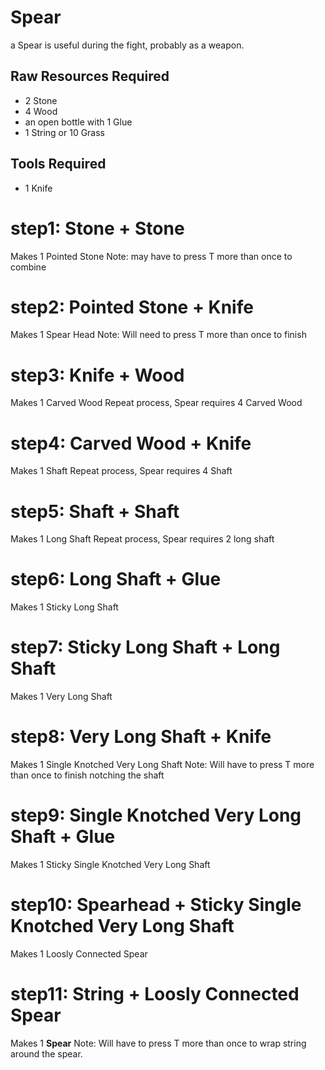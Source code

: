 
# Spear
a Spear is useful during the fight, probably as a weapon.

## Raw Resources Required
* 2 Stone
* 4 Wood
* an open bottle with 1 Glue
* 1 String or 10 Grass
## Tools Required
* 1 Knife

# step1: Stone + Stone
Makes 1 Pointed Stone
Note: may have to press T more than once to combine
# step2: Pointed Stone + Knife
Makes 1 Spear Head
Note: Will need to press T more than once to finish
# step3: Knife + Wood
Makes 1 Carved Wood
Repeat process, Spear requires 4 Carved Wood
# step4: Carved Wood + Knife
Makes 1 Shaft
Repeat process, Spear requires 4 Shaft
# step5: Shaft + Shaft
Makes 1 Long Shaft
Repeat process, Spear requires 2 long shaft
# step6: Long Shaft + Glue
Makes 1 Sticky Long Shaft
# step7: Sticky Long Shaft + Long Shaft
Makes 1 Very Long Shaft
# step8: Very Long Shaft + Knife
Makes 1 Single Knotched Very Long Shaft
Note: Will have to press T more than once to finish notching the shaft
# step9: Single Knotched Very Long Shaft + Glue
Makes 1 Sticky Single Knotched Very Long Shaft
# step10: Spearhead + Sticky Single Knotched Very Long Shaft
Makes 1 Loosly Connected Spear
# step11: String + Loosly Connected Spear
Makes 1 **Spear**
Note: Will have to press T more than once to wrap string around the spear.